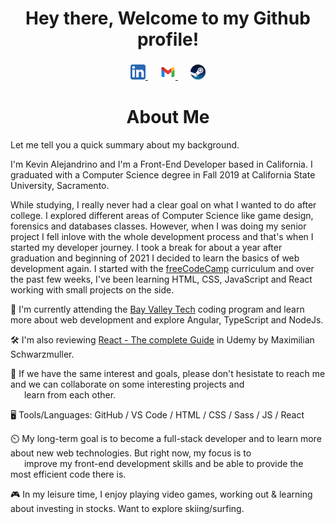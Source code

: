 <h1 align="center">Hey there, Welcome to my Github profile!</h1>

<div align="center">
  <h3>
    <a href="https://www.linkedin.com/in/kevin-alejandrino/">
      <img src="https://github.com/kgalejandrino/kgalejandrino/blob/main/images/linkedin_logo.png" alt="LinkedIn">
    </a>
    &emsp;
    <a href="mailto:kgalejandrino@gmail.com">
      <img src="https://github.com/kgalejandrino/kgalejandrino/blob/main/images/gmail_logo.png" alt="Google Mail">
    </a>
    &emsp;
    <a href="https://steamcommunity.com/profiles/76561198084969471/">
      <img src="https://github.com/kgalejandrino/kgalejandrino/blob/main/images/steam_logo.png" alt="Steam">
    </a>
  </h3>
</div>

<h1 align="center">About Me</h1>

Let me tell you a quick summary about my background.  

I'm Kevin Alejandrino and I'm a Front-End Developer based in California. I graduated with a Computer Science degree in Fall 2019 at California State University, Sacramento. 

While studying, I really never had a clear goal on what I wanted to do after college. I explored different areas of Computer Science like game design, forensics and databases classes. However, when I was doing my senior project I fell inlove with the whole development process and that's when I started my developer journey. I took a break for about a year after graduation and beginning of 2021 I decided to learn the basics of web development again. I started with the [freeCodeCamp](https://www.freecodecamp.org/) curriculum and over the past few weeks, I've been learning HTML, CSS, JavaScript and React working with small projects on the side.   

🌱 I'm currently attending the [Bay Valley Tech](https://www.bayvalleytech.com/about) coding program and learn more about web development and explore Angular, TypeScript and NodeJs.

🛠️ I'm also reviewing [React - The complete Guide](https://www.udemy.com/course/react-the-complete-guide-incl-redux/) in Udemy by Maximilian Schwarzmuller. 

💞️ If we have the same interest and goals, please don't hesistate to reach me and we can collaborate on some interesting projects and  
&nbsp;&nbsp;&emsp;learn from each other.

🖥️ Tools/Languages: GitHub / VS Code / HTML / CSS / Sass / JS / React  

⏲️ My long-term goal is to become a full-stack developer and to learn more about new web technologies. But right now, my focus is to  
&nbsp;&nbsp;&emsp;improve my front-end development skills and be able to provide the most efficient code there is. 

🎮 In my leisure time, I enjoy playing video games, working out & learning about investing in stocks. Want to explore skiing/surfing.  

